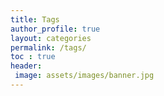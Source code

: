 ```yaml
---
title: Tags 
author_profile: true
layout: categories
permalink: /tags/
toc : true
header:
 image: assets/images/banner.jpg
---
```

